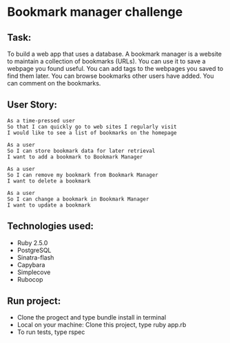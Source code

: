 Bookmark manager challenge
=================

Task:
-------

To build a web app that uses a database.
A bookmark manager is a website to maintain a collection of bookmarks (URLs). You can use it to save a webpage you found useful. You can add tags to the webpages you saved to find them later. You can browse bookmarks other users have added. You can comment on the bookmarks.

User Story:
-------

```
As a time-pressed user
So that I can quickly go to web sites I regularly visit
I would like to see a list of bookmarks on the homepage

As a user
So I can store bookmark data for later retrieval
I want to add a bookmark to Bookmark Manager

As a user
So I can remove my bookmark from Bookmark Manager
I want to delete a bookmark

As a user
So I can change a bookmark in Bookmark Manager
I want to update a bookmark
```

Technologies used:
-----

* Ruby 2.5.0
* PostgreSQL
* Sinatra-flash
* Capybara
* Simplecove
* Rubocop


Run project:
-----

* Clone the progect and type bundle install in terminal
* Local on your machine: Clone this project, type ruby app.rb
* To run tests, type rspec
